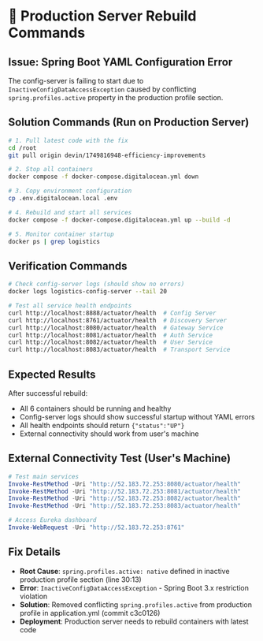 # 🔧 Production Server Rebuild Commands

## Issue: Spring Boot YAML Configuration Error

The config-server is failing to start due to `InactiveConfigDataAccessException` caused by conflicting `spring.profiles.active` property in the production profile section.

## Solution Commands (Run on Production Server)

```bash
# 1. Pull latest code with the fix
cd /root
git pull origin devin/1749816948-efficiency-improvements

# 2. Stop all containers
docker compose -f docker-compose.digitalocean.yml down

# 3. Copy environment configuration
cp .env.digitalocean.local .env

# 4. Rebuild and start all services
docker compose -f docker-compose.digitalocean.yml up --build -d

# 5. Monitor container startup
docker ps | grep logistics
```

## Verification Commands

```bash
# Check config-server logs (should show no errors)
docker logs logistics-config-server --tail 20

# Test all service health endpoints
curl http://localhost:8888/actuator/health  # Config Server
curl http://localhost:8761/actuator/health  # Discovery Server
curl http://localhost:8080/actuator/health  # Gateway Service
curl http://localhost:8081/actuator/health  # Auth Service
curl http://localhost:8082/actuator/health  # User Service
curl http://localhost:8083/actuator/health  # Transport Service
```

## Expected Results

After successful rebuild:
- All 6 containers should be running and healthy
- Config-server logs should show successful startup without YAML errors
- All health endpoints should return `{"status":"UP"}`
- External connectivity should work from user's machine

## External Connectivity Test (User's Machine)

```powershell
# Test main services
Invoke-RestMethod -Uri "http://52.183.72.253:8080/actuator/health"
Invoke-RestMethod -Uri "http://52.183.72.253:8081/actuator/health"
Invoke-RestMethod -Uri "http://52.183.72.253:8082/actuator/health"
Invoke-RestMethod -Uri "http://52.183.72.253:8083/actuator/health"

# Access Eureka dashboard
Invoke-WebRequest -Uri "http://52.183.72.253:8761"
```

## Fix Details

- **Root Cause**: `spring.profiles.active: native` defined in inactive production profile section (line 30:13)
- **Error**: `InactiveConfigDataAccessException` - Spring Boot 3.x restriction violation
- **Solution**: Removed conflicting `spring.profiles.active` from production profile in application.yml (commit c3c0126)
- **Deployment**: Production server needs to rebuild containers with latest code
